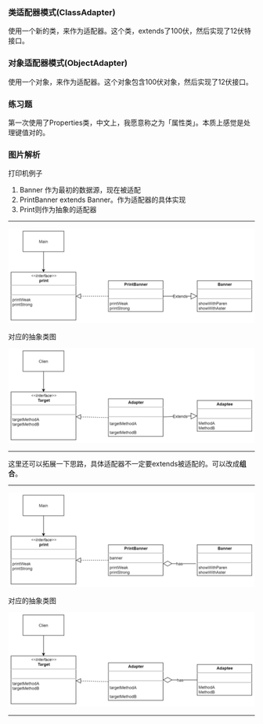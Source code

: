 ### 类适配器模式(ClassAdapter)
使用一个新的类，来作为适配器。这个类，extends了100伏，然后实现了12伏特接口。

### 对象适配器模式(ObjectAdapter)
使用一个对象，来作为适配器。这个对象包含100伏对象，然后实现了12伏接口。

### 练习题
第一次使用了Properties类，中文上，我愿意称之为「属性类」。本质上感觉是处理键值对的。

### 图片解析

打印机例子
1. Banner 作为最初的数据源，现在被适配
2. PrintBanner extends Banner。作为适配器的具体实现
3. Print则作为抽象的适配器
---
![类适配器模式](./resources/Adapter_class.jpg)

对应的抽象类图

![类适配器模式抽象类图](./resources/Adapter_class_abstract.jpg)

---

这里还可以拓展一下思路，具体适配器不一定要extends被适配的。可以改成**组合**。

---
![类适配器模式](./resources/Adapter_object.jpg)

对应的抽象类图

![类适配器模式抽象类图](./resources/Adapter_object_abstract.jpg)

---